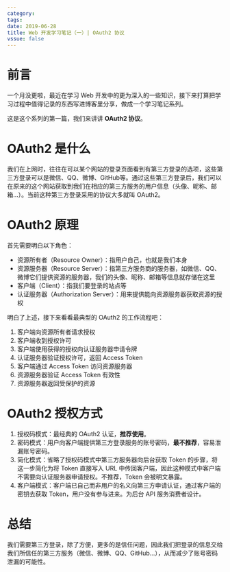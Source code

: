 ```yaml
---
category: 
tags:
date: 2019-06-28
title: Web 开发学习笔记（一）| OAuth2 协议
vssue: false
---
```


# 前言

一个月没更啦，最近在学习 Web 开发中的更为深入的一些知识，接下来打算把学习过程中值得记录的东西写进博客里分享，做成一个学习笔记系列。

这是这个系列的第一篇，我们来讲讲 **OAuth2 协议**。

# OAuth2 是什么

我们在上网时，往往在可以某个网站的登录页面看到有第三方登录的选项，这些第三方登录可以是微信、QQ、微博、GitHub等。通过这些第三方登录后，我们可以在原来的这个网站获取到我们在相应的第三方服务的用户信息（头像、昵称、邮箱...）。当前这种第三方登录采用的协议大多就叫 OAuth2。

# OAuth2 原理

首先需要明白以下角色：

- 资源所有者（Resource Owner）：指用户自己，也就是我们本身
- 资源服务器（Resource Server）：指第三方服务商的服务器，如微信、QQ、微博它们提供资源的服务器，我们的头像、昵称、邮箱等信息就存储在这里
- 客户端（Client）：指我们要登录的站点等
- 认证服务器（Authorization Server）：用来提供能向资源服务器获取资源的授权

明白了上述，接下来看看最典型的 OAuth2 的工作流程吧：

1. 客户端向资源所有者请求授权
2. 客户端收到授权许可
3. 客户端使用获得的授权向认证服务器申请令牌
4. 认证服务器验证授权许可，返回 Access Token
5. 客户端通过 Access Token 访问资源服务器
6. 资源服务器验证 Access Token 有效性
7. 资源服务器返回受保护的资源

# OAuth2 授权方式

1. 授权码模式：最经典的 OAuth2 认证，**推荐使用**。
2. 密码模式：用户向客户端提供第三方登录服务的账号密码，**最不推荐**，容易泄漏账号密码。
3. 简化模式：省略了授权码模式中第三方服务器向后台获取 Token 的步骤，将这一步简化为将 Token 直接写入 URL 中传回客户端，因此这种模式中客户端不需要向认证服务器申请授权。不推荐，Token 会被明文暴露。
4. 客户端模式：客户端已自己而非用户的名义向第三方申请认证，通过客户端的密钥去获取 Token，用户没有参与进来。为后台 API 服务消费者设计。

# 总结

我们需要第三方登录，除了方便，更多的是信任问题，因此我们把登录的信息交给我们所信任的第三方服务（微信、微博、QQ、GitHub...），从而减少了账号密码泄漏的可能性。
